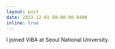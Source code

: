 ```yaml
---
layout: post
date: 2023-12-01 00:00:00-0400
inline: true
---
```


I joined ViBA at Seoul National University.